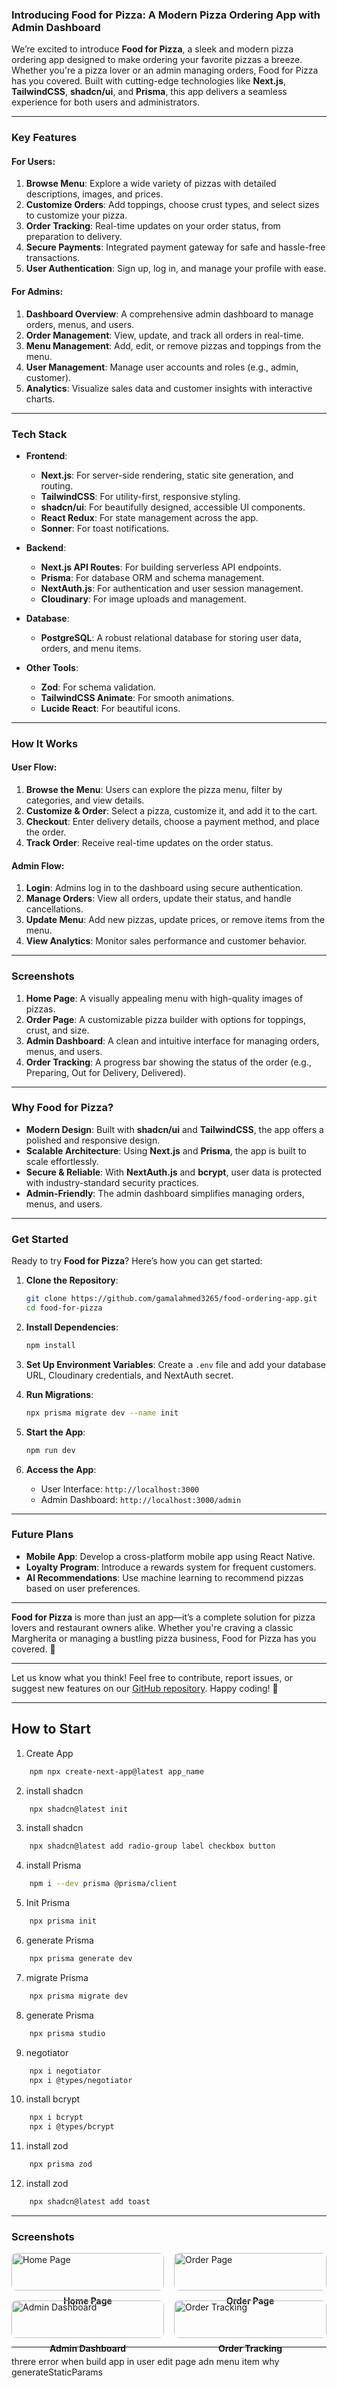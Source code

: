 ### **Introducing Food for Pizza: A Modern Pizza Ordering App with Admin Dashboard**

We’re excited to introduce **Food for Pizza**, a sleek and modern pizza ordering app designed to make ordering your favorite pizzas a breeze. Whether you're a pizza lover or an admin managing orders, Food for Pizza has you covered. Built with cutting-edge technologies like **Next.js**, **TailwindCSS**, **shadcn/ui**, and **Prisma**, this app delivers a seamless experience for both users and administrators.

---

### **Key Features**

#### **For Users:**

1. **Browse Menu**: Explore a wide variety of pizzas with detailed descriptions, images, and prices.
2. **Customize Orders**: Add toppings, choose crust types, and select sizes to customize your pizza.
3. **Order Tracking**: Real-time updates on your order status, from preparation to delivery.
4. **Secure Payments**: Integrated payment gateway for safe and hassle-free transactions.
5. **User Authentication**: Sign up, log in, and manage your profile with ease.

#### **For Admins:**

1. **Dashboard Overview**: A comprehensive admin dashboard to manage orders, menus, and users.
2. **Order Management**: View, update, and track all orders in real-time.
3. **Menu Management**: Add, edit, or remove pizzas and toppings from the menu.
4. **User Management**: Manage user accounts and roles (e.g., admin, customer).
5. **Analytics**: Visualize sales data and customer insights with interactive charts.

---

### **Tech Stack**

- **Frontend**:

  - **Next.js**: For server-side rendering, static site generation, and routing.
  - **TailwindCSS**: For utility-first, responsive styling.
  - **shadcn/ui**: For beautifully designed, accessible UI components.
  - **React Redux**: For state management across the app.
  - **Sonner**: For toast notifications.

- **Backend**:

  - **Next.js API Routes**: For building serverless API endpoints.
  - **Prisma**: For database ORM and schema management.
  - **NextAuth.js**: For authentication and user session management.
  - **Cloudinary**: For image uploads and management.

- **Database**:

  - **PostgreSQL**: A robust relational database for storing user data, orders, and menu items.

- **Other Tools**:
  - **Zod**: For schema validation.
  - **TailwindCSS Animate**: For smooth animations.
  - **Lucide React**: For beautiful icons.

---

### **How It Works**

#### **User Flow:**

1. **Browse the Menu**: Users can explore the pizza menu, filter by categories, and view details.
2. **Customize & Order**: Select a pizza, customize it, and add it to the cart.
3. **Checkout**: Enter delivery details, choose a payment method, and place the order.
4. **Track Order**: Receive real-time updates on the order status.

#### **Admin Flow:**

1. **Login**: Admins log in to the dashboard using secure authentication.
2. **Manage Orders**: View all orders, update their status, and handle cancellations.
3. **Update Menu**: Add new pizzas, update prices, or remove items from the menu.
4. **View Analytics**: Monitor sales performance and customer behavior.

---

### **Screenshots**

1. **Home Page**: A visually appealing menu with high-quality images of pizzas.
2. **Order Page**: A customizable pizza builder with options for toppings, crust, and size.
3. **Admin Dashboard**: A clean and intuitive interface for managing orders, menus, and users.
4. **Order Tracking**: A progress bar showing the status of the order (e.g., Preparing, Out for Delivery, Delivered).

---

### **Why Food for Pizza?**

- **Modern Design**: Built with **shadcn/ui** and **TailwindCSS**, the app offers a polished and responsive design.
- **Scalable Architecture**: Using **Next.js** and **Prisma**, the app is built to scale effortlessly.
- **Secure & Reliable**: With **NextAuth.js** and **bcrypt**, user data is protected with industry-standard security practices.
- **Admin-Friendly**: The admin dashboard simplifies managing orders, menus, and users.

---

### **Get Started**

Ready to try **Food for Pizza**? Here’s how you can get started:

1. **Clone the Repository**:

   ```bash
   git clone https://github.com/gamalahmed3265/food-ordering-app.git
   cd food-for-pizza
   ```

2. **Install Dependencies**:

   ```bash
   npm install
   ```

3. **Set Up Environment Variables**:
   Create a `.env` file and add your database URL, Cloudinary credentials, and NextAuth secret.

4. **Run Migrations**:

   ```bash
   npx prisma migrate dev --name init
   ```

5. **Start the App**:

   ```bash
   npm run dev
   ```

6. **Access the App**:
   - User Interface: `http://localhost:3000`
   - Admin Dashboard: `http://localhost:3000/admin`

---

### **Future Plans**

- **Mobile App**: Develop a cross-platform mobile app using React Native.
- **Loyalty Program**: Introduce a rewards system for frequent customers.
- **AI Recommendations**: Use machine learning to recommend pizzas based on user preferences.

---

**Food for Pizza** is more than just an app—it’s a complete solution for pizza lovers and restaurant owners alike. Whether you're craving a classic Margherita or managing a bustling pizza business, Food for Pizza has you covered. 🍕

---

Let us know what you think! Feel free to contribute, report issues, or suggest new features on our [GitHub repository](#). Happy coding! 🚀

---

## How to Start

1. Create App

```bash
    npm npx create-next-app@latest app_name
```

2. install shadcn

```bash
    npx shadcn@latest init
```

3. install shadcn

```bash
    npx shadcn@latest add radio-group label checkbox button
```

4. install Prisma

```bash
    npm i --dev prisma @prisma/client
```

5. Init Prisma

```bash
    npx prisma init
```

6. generate Prisma

```bash
    npx prisma generate dev
```

7. migrate Prisma

```bash
    npx prisma migrate dev
```

8. generate Prisma

```bash
    npx prisma studio
```

9. negotiator

```bash
    npx i negotiator
    npx i @types/negotiator
```

10. install bcrypt

```bash
    npx i bcrypt
    npx i @types/bcrypt
```

11. install zod

```bash
    npx prisma zod
```

12. install zod

```bash
    npx shadcn@latest add toast
```

---

### **Screenshots**

<div style="display: grid; grid-template-columns: repeat(2, 1fr); gap: 16px;">
  <div>
    <img src="https://via.placeholder.com/400x300" alt="Home Page" style="width: 100%; border-radius: 8px;">
    <p style="text-align: center; margin-top: 8px;"><strong>Home Page</strong></p>
  </div>
  <div>
    <img src="https://via.placeholder.com/400x300" alt="Order Page" style="width: 100%; border-radius: 8px;">
    <p style="text-align: center; margin-top: 8px;"><strong>Order Page</strong></p>
  </div>
  <div>
    <img src="https://via.placeholder.com/400x300" alt="Admin Dashboard" style="width: 100%; border-radius: 8px;">
    <p style="text-align: center; margin-top: 8px;"><strong>Admin Dashboard</strong></p>
  </div>
  <div>
    <img src="https://via.placeholder.com/400x300" alt="Order Tracking" style="width: 100%; border-radius: 8px;">
    <p style="text-align: center; margin-top: 8px;"><strong>Order Tracking</strong></p>
  </div>
</div>

---

threre error when build app
in user edit page adn menu item
why
generateStaticParams
